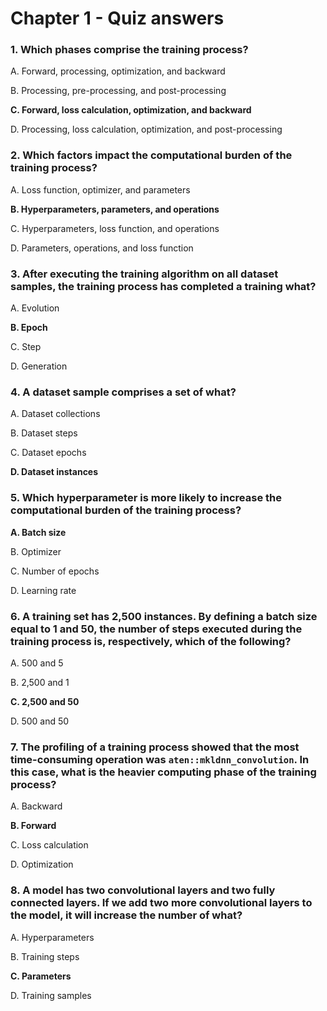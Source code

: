 # Chapter 1 - Quiz answers

### 1. Which phases comprise the training process?

A. Forward, processing, optimization, and backward
  
B. Processing, pre-processing, and post-processing
  
**C. Forward, loss calculation, optimization, and backward**
  
D. Processing, loss calculation, optimization, and post-processing

### 2. Which factors impact the computational burden of the training process?

A. Loss function, optimizer, and parameters
  
**B. Hyperparameters, parameters, and operations**
  
C. Hyperparameters, loss function, and operations
  
D. Parameters, operations, and loss function

### 3. After executing the training algorithm on all dataset samples, the training process has completed a training what?

A. Evolution

**B. Epoch**

C. Step

D. Generation

### 4. A dataset sample comprises a set of what?

A. Dataset collections

B. Dataset steps

C. Dataset epochs

**D. Dataset instances**

### 5. Which hyperparameter is more likely to increase the computational burden of the training process?

**A. Batch size**

B. Optimizer

C. Number of epochs

D. Learning rate

### 6. A training set has 2,500 instances. By defining a batch size equal to 1 and 50, the number of steps executed during the training process is, respectively, which of the following?

A. 500 and 5

B. 2,500 and 1

**C. 2,500 and 50**

D. 500 and 50

### 7. The profiling of a training process showed that the most time-consuming operation was `aten::mkldnn_convolution`. In this case, what is the heavier computing phase of the training process? 

A. Backward

**B. Forward**

C. Loss calculation

D. Optimization

### 8. A model has two convolutional layers and two fully connected layers. If we add two more convolutional layers to the model, it will increase the number of what?

A. Hyperparameters

B. Training steps

**C. Parameters**

D. Training samples
